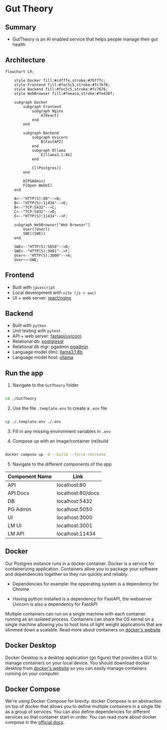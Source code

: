 # Gut Theory

## Summary

- GutTheory is an AI enabled service that helps people manage their gut health

## Architecture

```mermaid
flowchart LR;

    style Docker fill:#cdfffe,stroke:#7bfffc;
    style Frontend fill:#fec5c5,stroke:#fc7676;
    style Backend fill:#fec5c5,stroke:#fc7676;
    style WebBrowser fill:#feeaca,stroke:#fed38f;
    
    subgraph Docker
        subgraph Frontend
            subgraph Nginx
                A[React]
            end
        end

        subgraph Backend
            subgraph Uvicorn
                B[FastAPI]
            end
            subgraph Ollama
                E[llama3.1:8b]
            end

            C[(Postgres)]
        end
        
        D[PGAdmin]
        F[Open WebUI]
    end
    
    A<--"HTTP(S):80"-->B;
    B<--"HTTP(S):11434"-->E;
    B<--"TCP:5432"-->C;
    C<--"TCP:5432"-->D;
    E<--"HTTP(S):11434"-->F;

    subgraph WebBrowser["Web Browser"]
        User((User))
        SWE((SWE))
    end

    SWE<--"HTTP(S):5050"-->D;
    SWE<--"HTTP(S):3001"-->F;
    User<--"HTTP(S):3000"-->A;
    User~~~SWE;

```

## Frontend

- Built with ```javascript```
- Local development with ```vite (js + swc)```
- UI + web server: [react/nginx](react/README.md)

## Backend

- Built with ```python```
- Unit testing with ```pytest```
- API + web server: [fastapi/uvicorn](fastapi/README.md)
- Relational db: [postgresql](postgres/README.md)
- Relational db mgr: pgadmin [pgadmin](pgadmin/README.md)
- Language model (llm): [llama3.1:8b](https://ollama.com/library/llama3.1)
- Language model host: [ollama](https://ollama.com/)

## Run the app

1. Navigate to the ```GutTheory``` folder

```sh

cd ./GutTheory

```

2. Use the file ```.template.env``` to create a ```.env``` file

```sh

cp ./.template.env ./.env

```

3. Fill in any missing environment variables in ```.env```

4. Compose up with an image/container (re)build

```sh

docker compose up -d --build --force-recreate

```

5. Navigate to the different components of the app

|Component Name|Link|
|--|--|
| API | localhost:80 |
| API Docs | localhost:80/docs |
| DB | localhost:5432 |
| PG Admin | localhost:5050 |
| UI | localhost:3000 |
| LM UI | localhost:3001 |
| LM API | localhost:11434 |

## Docker

Our Postgres instance runs in a docker container. Docker is a service for containerizing application. 
Containers allow you to package your software and dependencies together so they run quickly and reliably.

- Dependencies for example: the opperating system is a dependency for Chrome

- Having python installed is a dependency for FastAPI, the webserver Uvicorn is also a dependency for FastAPI

Multiple containers can run on a single machine with each container running as an isolated process. Containers can share the OS kernel on a single machine allowing you to host tons of light weight applications that are slimmed down a scalable.
Read more about containers on [docker's website](https://www.docker.com/resources/what-container/)

## Docker Desktop

Docker Desktop is a desktop application (go figure) that provides a GUI to manage containers on your local device.
You should download docker desktop from [docker's website](https://www.docker.com/) so you can easily manage containers running on your computer.

## Docker Compose

We're using Docker Compose for brevity. docker Compose is an abstraction on top of docker that allows you to define multiple containers in a single file as a group of services. You can also define dependencies for different services so that container start in-order. You can read more about docker compose in the [official docs](https://docs.docker.com/compose/).